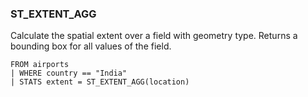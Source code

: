 <!--
This is generated by ESQL’s AbstractFunctionTestCase. Do no edit it. See ../README.md for how to regenerate it.
-->

### ST_EXTENT_AGG
Calculate the spatial extent over a field with geometry type. Returns a bounding box for all values of the field.

```esql
FROM airports
| WHERE country == "India"
| STATS extent = ST_EXTENT_AGG(location)
```

